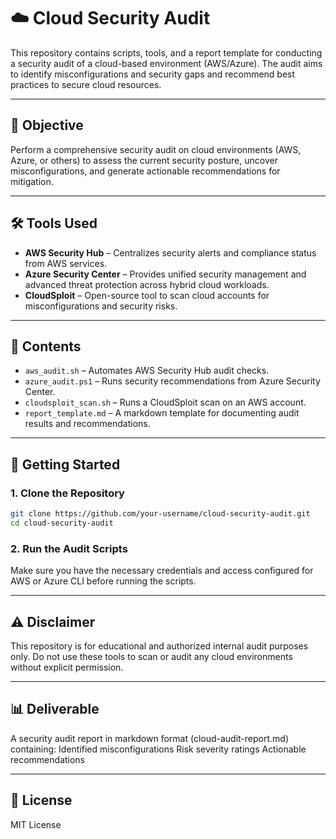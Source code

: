 # ☁️ Cloud Security Audit

This repository contains scripts, tools, and a report template for conducting a security audit of a cloud-based environment (AWS/Azure). The audit aims to identify misconfigurations and security gaps and recommend best practices to secure cloud resources.

---

## 🎯 Objective

Perform a comprehensive security audit on cloud environments (AWS, Azure, or others) to assess the current security posture, uncover misconfigurations, and generate actionable recommendations for mitigation.

---

## 🛠️ Tools Used

- **AWS Security Hub** – Centralizes security alerts and compliance status from AWS services.
- **Azure Security Center** – Provides unified security management and advanced threat protection across hybrid cloud workloads.
- **CloudSploit** – Open-source tool to scan cloud accounts for misconfigurations and security risks.

---

## 📂 Contents

- `aws_audit.sh` – Automates AWS Security Hub audit checks.
- `azure_audit.ps1` – Runs security recommendations from Azure Security Center.
- `cloudsploit_scan.sh` – Runs a CloudSploit scan on an AWS account.
- `report_template.md` – A markdown template for documenting audit results and recommendations.

---

## 🚀 Getting Started

### 1. Clone the Repository
```bash
git clone https://github.com/your-username/cloud-security-audit.git
cd cloud-security-audit	
```
### 2. Run the Audit Scripts
Make sure you have the necessary credentials and access configured for AWS or Azure CLI before running the scripts.

---

## ⚠️ Disclaimer
This repository is for educational and authorized internal audit purposes only. Do not use these tools to scan or audit any cloud environments without explicit permission.

---

## 📊 Deliverable
A security audit report in markdown format (cloud-audit-report.md) containing:
Identified misconfigurations
Risk severity ratings
Actionable recommendations

---

## 📄 License
MIT License
